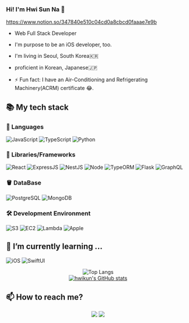 ### Hi! I'm Hwi Sun Na 👋

https://www.notion.so/347840e510c04cd0a8cbcd0faaae7e9b

* Web Full Stack Developer
* I'm purpose to be an iOS developer, too.
* I'm living in Seoul, South Korea🇰🇷
* proficient in Korean, Japanese🇯🇵

* ⚡ Fun fact: I have an Air-Conditioning and Refrigerating Machinery(ACRM) certificate  😂.



## 📚 My tech stack 

### 💬 Languages

![JavaScript](https://img.shields.io/badge/-JavaScript-%23F7DF1C?style=for-the-badge&logo=javascript&logoColor=000000&labelColor=%23F7DF1C&color=%23FFCE5A)
![TypeScript](https://img.shields.io/badge/-TypeScript-007ACC?style=for-the-badge&logo=typescript&logoColor=white)
![Python](https://img.shields.io/badge/-Python-3776AB?style=for-the-badge&logo=python&logoColor=ffffff)

### 🏢 Libraries/Frameworks

![React](https://img.shields.io/badge/-React-222222?style=for-the-badge&logo=react)
![ExpressJS](https://img.shields.io/badge/-Express-000000?style=for-the-badge&logo=express&logoColor=ffffff)
![NestJS](https://img.shields.io/badge/-Nestjs-e0234e?style=for-the-badge&logo=nestjs&logoColor=ffffff)
![Node](https://img.shields.io/badge/-Nodejs-43853d?style=for-the-badge&logo=Node.js&logoColor=white)
![TypeORM](https://img.shields.io/badge/-Typeorm-262627?style=for-the-badge&logo=Typeorm&logoColor=white)
![Flask](https://img.shields.io/badge/-Flask-000000?style=for-the-badge&logo=Flask&logoColor=white)
![GraphQL](https://img.shields.io/badge/-GraphQL-e10098?style=for-the-badge&logo=graphql&logoColor=ffffff)


### 🪣 DataBase

![PostgreSQL](https://img.shields.io/badge/-PostgreSQL-4169E1?style=for-the-badge&logo=postgresql&logoColor=ffffff)
![MongoDB](https://img.shields.io/badge/-MongoDB-12339B?style=for-the-badge&logo=mongodb&logoColor=ffffff)


### 🛠️ Development Environment

![S3](https://img.shields.io/badge/-AwsS3-569A31?style=for-the-badge&logo=amazons3&logoColor=white)
![EC2](https://img.shields.io/badge/-awsec2-000000?style=for-the-badge&logo=amazonec2&logoColor=white)
![Lambda](https://img.shields.io/badge/-lambda-FF9900?style=for-the-badge&logo=awslambda&logoColor=white)
![Apple](https://img.shields.io/badge/-Apple-000000?style=for-the-badge&logo=apple&logoColor=white)

## 🌱 I’m currently learning ...

![iOS](https://img.shields.io/badge/-swift-F05138?style=for-the-badge&logo=swift&logoColor=white)
![SwiftUI](https://img.shields.io/badge/-SwiftUI-1841A1?style=for-the-badge&logo=swift&logoColor=ffffff)

<div align="center">
  
![Top Langs](https://github-readme-stats-sand-six-91.vercel.app/api/top-langs/?username=hwikun&layout=compact&theme=buefy)
  <br />
[![hwikun's GitHub stats](https://github-readme-stats.vercel.app/api?username=hwikun&show_icons=true&theme=buefy)](https://github.com/hwikun/github-readme-stats)
  
</div>

## 📫 How to reach me?

<p align="center">
<a href="mailto:leah8608@gmail.com"><img src="https://img.shields.io/badge/-Gmail-d14836?style=for-the-badge&logo=gmail&logoColor=white&link=mailto:leah8608@gmail.com"/></a>
<a href="https://www.instagram.com/hwikun_0201/"><img src="https://img.shields.io/badge/-instagram-E4405F?style=for-the-badge&logo=instagram&logoColor=white&link=https://www.instagram.com/hwikun_0201"/></a>
</p>
